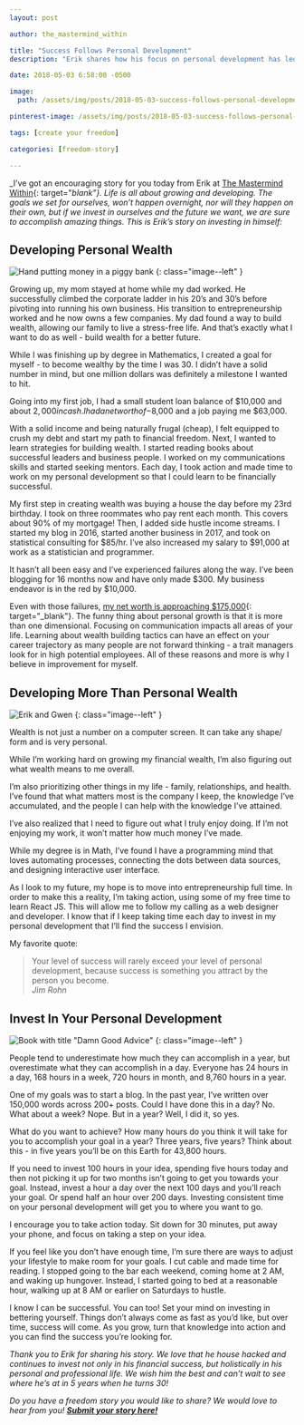 ```yaml
---
layout: post

author: the_mastermind_within

title: "Success Follows Personal Development"
description: "Erik shares how his focus on personal development has led to success and freedom in his life - both financially and otherwise."

date: 2018-05-03 6:58:00 -0500

image:
  path: /assets/img/posts/2018-05-03-success-follows-personal-development/success-follows-personal-development.jpg

pinterest-image: /assets/img/posts/2018-05-03-success-follows-personal-development/success-follows-personal-development.png

tags: [create your freedom]

categories: [freedom-story]

---
```


_I’ve got an encouraging story for you today from Erik at [The Mastermind Within](https://www.themastermindwithin.com/){: target="_blank"}. Life is all about growing and developing. The goals we set for ourselves, won’t happen overnight, nor will they happen on their own, but if we invest in ourselves and the future we want, we are sure to accomplish amazing things. This is Erik’s story on investing in himself:_

## Developing Personal Wealth

![Hand putting money in a piggy bank]({{site.url}}/assets/img/posts/2018-05-03-success-follows-personal-development/piggy-bank.jpg)
{: class="image--left" }

Growing up, my mom stayed at home while my dad worked. He successfully climbed the corporate ladder in his 20’s and 30’s before pivoting into running his own business. His transition to entrepreneurship worked and he now owns a few companies. My dad found a way to build wealth, allowing our family to live a stress-free life. And that’s exactly what I want to do as well - build wealth for a better future.

While I was finishing up by degree in Mathematics, I created a goal for myself - to become wealthy by the time I was 30. I didn’t have a solid number in mind, but one million dollars was definitely a milestone I wanted to hit.

Going into my first job, I had a small student loan balance of $10,000 and about $2,000 in cash. I had a net worth of -$8,000 and a job paying me $63,000.

With a solid income and being naturally frugal (cheap), I felt equipped to crush my debt and start my path to financial freedom. Next, I wanted to learn strategies for building wealth. I started reading books about successful leaders and business people. I worked on my communications skills and started seeking mentors. Each day, I took action and made time to work on my personal development so that I could learn to be financially successful.

My first step in creating wealth was buying a house the day before my 23rd birthday. I took on three roommates who pay rent each month. This covers about 90% of my mortgage! Then, I added side hustle income streams. I started my blog in 2016, started another business in 2017, and took on statistical consulting for $85/hr. I’ve also increased my salary to $91,000 at work as a statistician and programmer.

It hasn’t all been easy and I’ve experienced failures along the way. I’ve been blogging for 16 months now and have only made $300. My business endeavor is in the red by $10,000.

Even with those failures, [my net worth is approaching $175,000](https://www.themastermindwithin.com/fin-edu/165k-net-worth-at-age-25/){: target="_blank"}. The funny thing about personal growth is that it is more than one dimensional. Focusing on communication impacts all areas of your life. Learning about wealth building tactics can have an effect on your career trajectory as many people are not forward thinking - a trait managers look for in high potential employees. All of these reasons and more is why I believe in improvement for myself.

## Developing More Than Personal Wealth

![Erik and Gwen]({{site.url}}/assets/img/posts/2018-05-03-success-follows-personal-development/gwen-and-erik.jpg)
{: class="image--left" }

Wealth is not just a number on a computer screen. It can take any shape/ form and is very personal.

While I’m working hard on growing my financial wealth, I’m also figuring out what wealth means to me overall.

I’m also prioritizing other things in my life - family, relationships, and health. I’ve found that what matters most is the company I keep, the knowledge I’ve accumulated, and the people I can help with the knowledge I’ve attained.

I’ve also realized that I need to figure out what I truly enjoy doing. If I’m not enjoying my work, it won’t matter how much money I’ve made.

While my degree is in Math, I’ve found I have a programming mind that loves automating processes, connecting the dots between data sources, and designing interactive user interface.

As I look to my future, my hope is to move into entrepreneurship full time. In order to make this a reality, I’m taking action, using some of my free time to learn React JS. This will allow me to follow my calling as a web designer and developer. I know that if I keep taking time each day to invest in my personal development that I’ll find the success I envision.

My favorite quote:

> Your level of success will rarely exceed your level of personal development, because success is something you attract by the person you become.  
> <cite>Jim Rohn</cite>

## Invest In Your Personal Development

![Book with title "Damn Good Advice"]({{site.url}}/assets/img/posts/2018-05-03-success-follows-personal-development/book.jpg)
{: class="image--left" }

People tend to underestimate how much they can accomplish in a year, but overestimate what they can accomplish in a day. Everyone has 24 hours in a day, 168 hours in a week, 720 hours in month, and 8,760 hours in a year.

One of my goals was to start a blog. In the past year, I’ve written over 150,000 words across 200+ posts. Could I have done this in a day? No. What about a week? Nope. But in a year? Well, I did it, so yes.

What do you want to achieve? How many hours do you think it will take for you to accomplish your goal in a year? Three years, five years? Think about this - in five years you’ll be on this Earth for 43,800 hours.

If you need to invest 100 hours in your idea, spending five hours today and then not picking it up for two months isn’t going to get you towards your goal. Instead, invest a hour a day over the next 100 days and you’ll reach your goal. Or spend half an hour over 200 days. Investing consistent time on your personal development will get you to where you want to go.

I encourage you to take action today. Sit down for 30 minutes, put away your phone, and focus on taking a step on your idea.

If you feel like you don’t have enough time, I’m sure there are ways to adjust your lifestyle to make room for your goals. I cut cable and made time for reading. I stopped going to the bar each weekend, coming home at 2 AM, and waking up hungover. Instead, I started going to bed at a reasonable hour, walking up at 8 AM or earlier on Saturdays to hustle.

I know I can be successful. You can too! Set your mind on investing in bettering yourself. Things don’t always come as fast as you’d like, but over time, success will come. As you grow, turn that knowledge into action and you can find the success you’re looking for.

_Thank you to Erik for sharing his story. We love that he house hacked and continues to invest not only in his financial success, but holistically in his personal and professional life. We wish him the best and can’t wait to see where he’s at in 5 years when he turns 30!_

_Do you have a freedom story you would like to share? We would love to hear from you!_ ___[Submit your story here!]({{site.url}}/freedom-stories/#share-your-story)___
